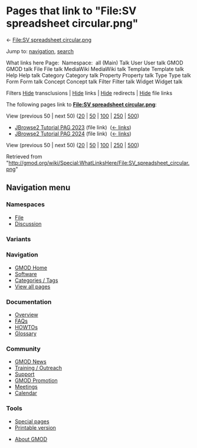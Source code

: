 <div id="mw-page-base" class="noprint">

</div>

<div id="mw-head-base" class="noprint">

</div>

<div id="content" class="mw-body" role="main">

<span id="top"></span>

<div id="mw-js-message" style="display:none;">

</div>



# <span dir="auto">Pages that link to "File:SV spreadsheet circular.png"</span>

<div id="bodyContent">

<div id="contentSub">

← [File:SV spreadsheet
circular.png](/wiki/File:SV_spreadsheet_circular.png "File:SV spreadsheet circular.png")

</div>

<div id="jump-to-nav" class="mw-jump">

Jump to: [navigation](#mw-navigation), [search](#p-search)

</div>

<div id="mw-content-text">

What links here Page:  Namespace:  all (Main) Talk User User talk GMOD
GMOD talk File File talk MediaWiki MediaWiki talk Template Template talk
Help Help talk Category Category talk Property Property talk Type Type
talk Form Form talk Concept Concept talk Filter Filter talk Widget
Widget talk

Filters
[Hide](/mediawiki/index.php?title=Special:WhatLinksHere/File:SV_spreadsheet_circular.png&hidetrans=1 "Special:WhatLinksHere/File:SV spreadsheet circular.png")
transclusions \|
[Hide](/mediawiki/index.php?title=Special:WhatLinksHere/File:SV_spreadsheet_circular.png&hidelinks=1 "Special:WhatLinksHere/File:SV spreadsheet circular.png")
links \|
[Hide](/mediawiki/index.php?title=Special:WhatLinksHere/File:SV_spreadsheet_circular.png&hideredirs=1 "Special:WhatLinksHere/File:SV spreadsheet circular.png")
redirects \|
[Hide](/mediawiki/index.php?title=Special:WhatLinksHere/File:SV_spreadsheet_circular.png&hideimages=1 "Special:WhatLinksHere/File:SV spreadsheet circular.png")
file links

The following pages link to **[File:SV spreadsheet
circular.png](/wiki/File:SV_spreadsheet_circular.png "File:SV spreadsheet circular.png")**:

View (previous 50 \| next 50)
([20](/mediawiki/index.php?title=Special:WhatLinksHere/File:SV_spreadsheet_circular.png&limit=20 "Special:WhatLinksHere/File:SV spreadsheet circular.png")
\|
[50](/mediawiki/index.php?title=Special:WhatLinksHere/File:SV_spreadsheet_circular.png&limit=50 "Special:WhatLinksHere/File:SV spreadsheet circular.png")
\|
[100](/mediawiki/index.php?title=Special:WhatLinksHere/File:SV_spreadsheet_circular.png&limit=100 "Special:WhatLinksHere/File:SV spreadsheet circular.png")
\|
[250](/mediawiki/index.php?title=Special:WhatLinksHere/File:SV_spreadsheet_circular.png&limit=250 "Special:WhatLinksHere/File:SV spreadsheet circular.png")
\|
[500](/mediawiki/index.php?title=Special:WhatLinksHere/File:SV_spreadsheet_circular.png&limit=500 "Special:WhatLinksHere/File:SV spreadsheet circular.png"))

- [JBrowse2 Tutorial PAG
  2023](/wiki/JBrowse2_Tutorial_PAG_2023 "JBrowse2 Tutorial PAG 2023")
  (file link) ‎ <span class="mw-whatlinkshere-tools">([←
  links](/mediawiki/index.php?title=Special:WhatLinksHere&target=JBrowse2+Tutorial+PAG+2023 "Special:WhatLinksHere"))</span>
- [JBrowse2 Tutorial PAG
  2024](/wiki/JBrowse2_Tutorial_PAG_2024 "JBrowse2 Tutorial PAG 2024")
  (file link) ‎ <span class="mw-whatlinkshere-tools">([←
  links](/mediawiki/index.php?title=Special:WhatLinksHere&target=JBrowse2+Tutorial+PAG+2024 "Special:WhatLinksHere"))</span>

View (previous 50 \| next 50)
([20](/mediawiki/index.php?title=Special:WhatLinksHere/File:SV_spreadsheet_circular.png&limit=20 "Special:WhatLinksHere/File:SV spreadsheet circular.png")
\|
[50](/mediawiki/index.php?title=Special:WhatLinksHere/File:SV_spreadsheet_circular.png&limit=50 "Special:WhatLinksHere/File:SV spreadsheet circular.png")
\|
[100](/mediawiki/index.php?title=Special:WhatLinksHere/File:SV_spreadsheet_circular.png&limit=100 "Special:WhatLinksHere/File:SV spreadsheet circular.png")
\|
[250](/mediawiki/index.php?title=Special:WhatLinksHere/File:SV_spreadsheet_circular.png&limit=250 "Special:WhatLinksHere/File:SV spreadsheet circular.png")
\|
[500](/mediawiki/index.php?title=Special:WhatLinksHere/File:SV_spreadsheet_circular.png&limit=500 "Special:WhatLinksHere/File:SV spreadsheet circular.png"))

</div>

<div class="printfooter">

Retrieved from
"<http://gmod.org/wiki/Special:WhatLinksHere/File:SV_spreadsheet_circular.png>"

</div>

<div id="catlinks" class="catlinks catlinks-allhidden">

</div>

<div class="visualClear">

</div>

</div>

</div>

<div id="mw-navigation">

## Navigation menu

<div id="mw-head">



<div id="left-navigation">

<div id="p-namespaces" class="vectorTabs" role="navigation"
aria-labelledby="p-namespaces-label">

### Namespaces

- <span id="ca-nstab-image"><a href="/wiki/File:SV_spreadsheet_circular.png" accesskey="c"
  title="View the file page [c]">File</a></span>
- <span id="ca-talk"><a
  href="/mediawiki/index.php?title=File_talk:SV_spreadsheet_circular.png&amp;action=edit&amp;redlink=1"
  accesskey="t"
  title="Discussion about the content page [t]">Discussion</a></span>

</div>

<div id="p-variants" class="vectorMenu emptyPortlet" role="navigation"
aria-labelledby="p-variants-label">

### 

### Variants[](#)

<div class="menu">

</div>

</div>

</div>





</div>

</div>

</div>

<div id="mw-panel">

<div id="p-logo" role="banner">

<a href="/wiki/Main_Page"
style="background-image: url(http://gmod.org/images/GMOD-cogs.png);"
title="Visit the main page"></a>

</div>

<div id="p-Navigation" class="portal" role="navigation"
aria-labelledby="p-Navigation-label">

### Navigation

<div class="body">

- <span id="n-GMOD-Home">[GMOD Home](/wiki/Main_Page)</span>
- <span id="n-Software">[Software](/wiki/GMOD_Components)</span>
- <span id="n-Categories-.2F-Tags">[Categories /
  Tags](/wiki/Categories)</span>
- <span id="n-View-all-pages">[View all
  pages](/wiki/Special:AllPages)</span>

</div>

</div>

<div id="p-Documentation" class="portal" role="navigation"
aria-labelledby="p-Documentation-label">

### Documentation

<div class="body">

- <span id="n-Overview">[Overview](/wiki/Overview)</span>
- <span id="n-FAQs">[FAQs](/wiki/Category:FAQ)</span>
- <span id="n-HOWTOs">[HOWTOs](/wiki/Category:HOWTO)</span>
- <span id="n-Glossary">[Glossary](/wiki/Glossary)</span>

</div>

</div>

<div id="p-Community" class="portal" role="navigation"
aria-labelledby="p-Community-label">

### Community

<div class="body">

- <span id="n-GMOD-News">[GMOD News](/wiki/GMOD_News)</span>
- <span id="n-Training-.2F-Outreach">[Training /
  Outreach](/wiki/Training_and_Outreach)</span>
- <span id="n-Support">[Support](/wiki/Support)</span>
- <span id="n-GMOD-Promotion">[GMOD
  Promotion](/wiki/GMOD_Promotion)</span>
- <span id="n-Meetings">[Meetings](/wiki/Meetings)</span>
- <span id="n-Calendar">[Calendar](/wiki/Calendar)</span>

</div>

</div>

<div id="p-tb" class="portal" role="navigation"
aria-labelledby="p-tb-label">

### Tools

<div class="body">

- <span id="t-specialpages"><a href="/wiki/Special:SpecialPages" accesskey="q"
  title="A list of all special pages [q]">Special pages</a></span>
- <span id="t-print"><a
  href="/mediawiki/index.php?title=Special:WhatLinksHere/File:SV_spreadsheet_circular.png&amp;printable=yes"
  rel="alternate" accesskey="p"
  title="Printable version of this page [p]">Printable version</a></span>

</div>

</div>

</div>

</div>

<div id="footer" role="contentinfo">

- <span id="footer-places-about">[About
  GMOD](/wiki/GMOD:About "GMOD:About")</span>

<!-- -->






</div>
